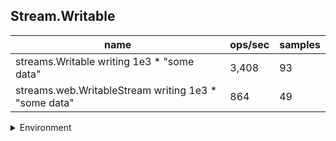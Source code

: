 ## Stream.Writable

|name|ops/sec|samples|
|-|-|-|
|streams.Writable writing 1e3 * "some data"|3,408|93|
|streams.web.WritableStream writing 1e3 * "some data"|864|49|


<details>
<summary>Environment</summary>

* __Machine:__ linux x64 | 2 vCPUs | 6.8GB Mem
* __Run:__ Wed Oct 25 2023 05:00:17 GMT+0000 (Coordinated Universal Time)
</details>

<!--
{"environment":{"platform":"linux","arch":"x64","cpus":2,"totalMemory":6.759746551513672},"benchmarks":[{"name":"streams.Writable writing 1e3 * \"some data\"","opsSec":3408.255289199416,"samples":5},{"name":"streams.web.WritableStream writing 1e3 * \"some data\"","opsSec":864.1403611331918,"samples":4}]}-->
